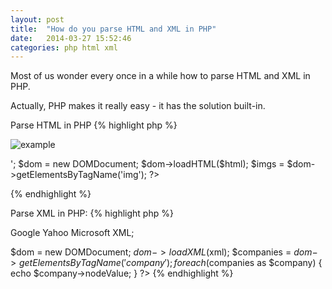 ```yaml
---
layout: post
title:  "How do you parse HTML and XML in PHP"
date:   2014-03-27 15:52:46
categories: php html xml
---
```


Most of us wonder every once in a while how to parse HTML and XML in PHP.

Actually, PHP makes it really easy - it has the solution built-in.


Parse HTML in PHP
{% highlight php %}
<?php
$html = '<p><img src="http://www.example.com/example.png" alt="example" /></p>';
$dom = new DOMDocument;
$dom->loadHTML($html);
$imgs = $dom->getElementsByTagName('img');
?>
{% endhighlight %}

Parse XML in PHP:
{% highlight php %}
<?php
$xml = <<< XML
<?xml version="1.0" encoding="utf-8"?>
<companies>
 <company>Google</company>
 <company>Yahoo</company>
 <company>Microsoft</company>
</companies>
XML;

$dom = new DOMDocument;
$dom->loadXML($xml);
$companies = $dom->getElementsByTagName('company');
foreach ($companies as $company) {
    echo $company->nodeValue;
}
?>
{% endhighlight %}



